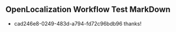 ## OpenLocalization Workflow Test MarkDown
* cad246e8-0249-483d-a794-fd72c96bdb96 thanks!

<!--HONumber=Aug16_HO4-->



